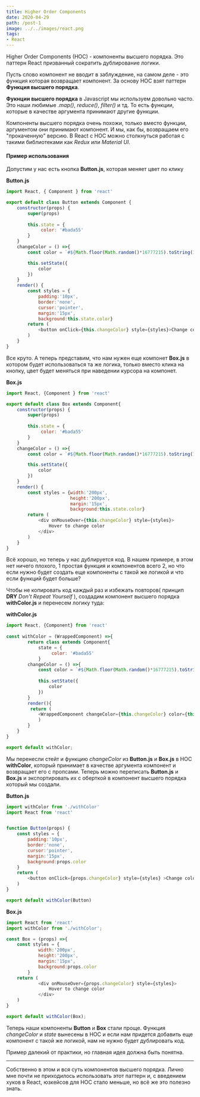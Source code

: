 ```yaml
---
title: Higher Order Components 
date: 2020-04-29
path: /post-1
image: ../../images/react.png
tags: 
- React
---
```


Higher Order Components (HOC) - компоненты высшего порядка. Это паттерн React призванный сократить дублирование логики.

Пусть слово компонент не вводит в заблуждение, на самом деле - это функция которая возвращает компонент.
За основу HOC взят паттерн **Функция высшего порядка**.

**Фукнции высшего порядка** в Javascript мы используем довольно часто. Это наши любимые *.map()*, *reduce()*, *filter()* и тд. 
То есть функции, которые в качестве аргумента принимают другие функции.

Компоненты высшего порядка очень похожи, только вместо функции, аргументом они принимают компонент. И мы, как бы, возвращаем его "прокаченную" версию.
В React с HOC можно столкнуться работая с такими библиотеками как *Redux* или *Material UI*. 

####  Пример использования

Допустим у нас есть кнопка **Button.js**, которая меняет цвет по клику

**Button.js**
```javascript
import React, { Component } from 'react'

export default class Button extends Component {
    constructor(props) {
        super(props)
    
        this.state = {
             color: '#bada55'
        }
    }
    changeColor = () =>{
        const color = `#${Math.floor(Math.random()*16777215).toString(16)}`;

        this.setState({
            color
        })
    }
    render() {
        const styles = {
            padding:'10px',
            border:'none',
            cursor:'pointer',
            margin:'15px',
            background:this.state.color}
        return (
            <button onClick={this.changeColor} style={styles}>Change color </button>
        )
    }
}
```
Все круто. А теперь представим, что нам нужен еще компонет **Box.js** в котором будет использоваться та же логика, только вместо клика на кнопку, цвет будет меняться при наведении курсора на компонет.

**Box.js**
```javascript
import React, {Component } from 'react'

export default class Box extends Component{
    constructor(props) {
        super(props)
    
        this.state = {
             color: '#bada55'
        }
    }
    changeColor = () =>{
        const color = `#${Math.floor(Math.random()*16777215).toString(16)}`;

        this.setState({
            color
        })
    }
    render() {
        const styles = {width:'200px',
                        height:'200px',
                        margin:'15px',
                        background:this.state.color} 
        return (
            <div onMouseOver={this.changeColor} style={styles}>
                Hover to change color
            </div>
        )
    }
}
```
Всё хорошо, но теперь у нас дублируется код. В нашем примере, в этом нет ничего плохого, 1 простая функция и компонентов всего 2, но что если нужно будет создать еще компоненты с такой же логикой и что если функций будет больше? 

Чтобы не копировать код каждый раз и избежать повторов( принцип **DRY** *Don't Repeat Yourself* ), создадим компонент высшего порядка **withColor.js** и перенесем логику туда:

**withColor.js**
```Javascript
import React, {Component} from 'react'
    
const withColor = (WrappedComponent) =>{
        return class extends Component{
            state = {
                 color: '#bada55'
            }
        changeColor = () =>{
            const color = `#${Math.floor(Math.random()*16777215).toString(16)}`;
    
            this.setState({
                color
            })
        }
        render(){
         return (
            <WrappedComponent changeColor={this.changeColor} color={this.state.color} />
            )  
        }
    }
}

export default withColor;
```
Мы перенесли стейт и функцию *changeColor* из **Button.js** и **Box.js** в HOC **withColor**, который принимает в качестве аргумента компонент и возвращает его с пропсами.
Теперь можно переписать **Button.js** и **Box.js** и экспортировать их с оберткой в компонент высшего порядка который мы создали.

**Button.js**
```js
import withColor from './withColor'
import React from 'react'


function Button(props) {
    const styles = {
        padding:'10px',
        border:'none',
        cursor:'pointer',
        margin:'15px',
        background:props.color
    }
    return (
        <button onClick={props.changeColor} style={styles} >Change color </button>
    )
}

export default withColor(Button)
```
**Box.js**
```js
import React from 'react'
import withColor from './withColor';

const Box = (props) =>{
    const styles = {
            width:'200px',
            height:'200px',
            margin:'15px',
            background:props.color
        } 
    return (
            <div onMouseOver={props.changeColor} style={styles}>
                Hover to change color
            </div>
    )
}

export default withColor(Box);
```
Теперь наши компоненты **Button** и **Box** стали проще. Функция *changeColor* и *state* вынесены в HOC и если нам придется добавить еще компонент с такой же логикой, нам не нужно будет дублировать код.

Пример далекий от практики, но главная идея должна быть понятна. 

---
Собственно в этом и вся суть компонентов высшего порядка.
Лично мне почти не приходилось использовать этот паттерн и, с введением хуков в React, юзкейсов для HOC стало меньше, но всё же это полезно знать.


